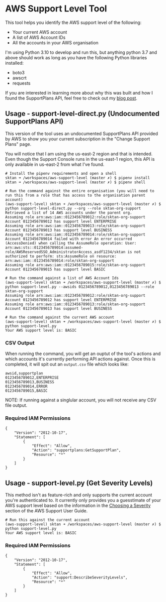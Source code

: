 # AWS Support Level Tool

This tool helps you identify the AWS support level of the following:

- Your current AWS account
- A list of AWS Account IDs
- All the accounts in your AWS organisation

I'm using Python 3.10 to develop and run this, but anything python 3.7 and above should work as long as you have the following Python libraries installed:

- boto3
- awscrt
- requests

If you are interested in learning more about why this was built and how I found the SupportPlans API, feel free to check out my [blog post](https://www.sktan.com/blog/post/7-determining-your-aws-support-level-via-the-supportplans-api).

## Usage - support-level-direct.py (Undocumented SupportPlans API)

This version of the tool uses an undocumented SupportPlans API provided by AWS to show you your current subscription in the "Change Support Plans" page.

You will notice that I am using the us-east-2 region and that is intended. Even though the Support Console runs in the us-east-1 region, this API is only available in us-east-2 from what I've found.

```
# Install the pipenv requirements and open a shell
sktan ➜ /workspaces/aws-support-level (master ✗) $ pipenv install
sktan ➜ /workspaces/aws-support-level (master ✗) $ pipenv shell

# Run the command against the entire organisation (you will need to run this from a role that has access to the organisation parent account)
(aws-support-level) sktan ➜ /workspaces/aws-support-level (master ✗) $ python support-level-direct.py --org --role sktan-org-support
Retrieved a list of 14 AWS accounts under the parent org.
Assuming role arn:aws:iam::0123456789012:role/sktan-org-support
Account 0123456789012 has support level ENTERPRISE
Assuming role arn:aws:iam::0123456789013:role/sktan-org-support
Account 0123456789013 has support level BUSINESS
Assuming role arn:aws:iam::0123456789014:role/sktan-org-support
Account 0123456789014 failed with error An error occurred (AccessDenied) when calling the AssumeRole operation: User: arn:aws:sts::0123456789014:assumed-role/AWSReservedSSO_AdministratorAccess_asdf1234/sktan is not authorized to perform: sts:AssumeRole on resource: arn:aws:iam::0123456789014:role/sktan-org-support
Assuming role arn:aws:iam::0123456789015:role/sktan-org-support
Account 0123456789015 has support level BASIC

# Run the command against a list of AWS Account Ids
(aws-support-level) sktan ➜ /workspaces/aws-support-level (master ✗) $ python support-level.py --awsids 0123456789012,0123456789013 --role sktan-org-support
Assuming role arn:aws:iam::0123456789012:role/sktan-org-support
Account 0123456789012 has support level ENTERPRISE
Assuming role arn:aws:iam::0123456789013:role/sktan-org-support
Account 0123456789013 has support level BUSINESS

# Run the command against the current AWS account
(aws-support-level) sktan ➜ /workspaces/aws-support-level (master ✗) $ python support-level.py
Your AWS support level is: BASIC
```

### CSV Output

When running the command, you will get an ouptut of the tool's actions and which accounts it's currently performing API actions against. Once this is completed, it will spit out an `output.csv` file which looks like:

```
awsid,supportplan
0123456789012,ENTERPRISE
0123456789013,BUSINESS
0123456789014,ERROR
0123456789015,BASIC
```

NOTE: If running against a singlular account, you will not receive any CSV file output.

### Required IAM Permissions

```
{
    "Version": "2012-10-17",
    "Statement": [
        {
            "Effect": "Allow",
            "Action": "supportplans:GetSupportPlan",
            "Resource": "*"
        }
    ]
}
```

## Usage - support-level.py (Get Severity Levels)

This method isn't as feature-rich and only supports the current account you're authenticated to. It currently only provides you a guesstimate of your AWS support level based on the information in the [Choosing a Severity](https://docs.aws.amazon.com/awssupport/latest/user/case-management.html#choosing-severity) section of the AWS Support User Guide.

```
# Run this against the current account
(aws-support-level) sktan ➜ /workspaces/aws-support-level (master ✗) $ python support-level.py
Your AWS support level is: BASIC
```

### Required IAM Permissions

```
{
    "Version": "2012-10-17",
    "Statement": [
        {
            "Effect": "Allow",
            "Action": "support:DescribeSeverityLevels",
            "Resource": "*"
        }
    ]
}
```
